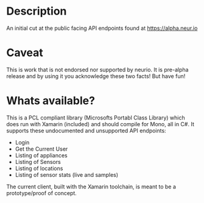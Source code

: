 Description
===========
An initial cut at the public facing API endpoints found at https://alpha.neur.io

Caveat
======
This is work that is not endorsed nor supported by neurio.  It is pre-alpha release and by using it you acknowledge these two facts!  But have fun!

Whats available?
================
This is a PCL compliant library (Microsofts Portabl Class Library) which does run with Xamarin (included) and should compile for Mono, all in C#.  It supports these undocumented and unsupported API endpoints:

* Login
* Get the Current User
* Listing of appliances
* Listing of Sensors
* Listing of locations
* Listing of sensor stats (live and samples)

The current client, built with the Xamarin toolchain, is meant to be a prototype/proof of concept.

